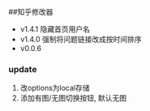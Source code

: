 ##知乎修改器
+ v1.4.1 隐藏首页用户名
+ v1.4.0 强制将问题链接改成按时间排序
+ v0.0.6

### update
1. 改options为local存储
2. 添加有图/无图切换按钮, 默认无图
